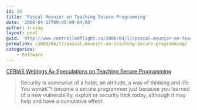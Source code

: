 ```yaml
---
id: 34
title: 'Pascal Meunier on Teaching Secure Programming'
date: '2008-04-17T09:45:09-04:00'
author: irving
layout: post
guid: 'http://www.controlledflight.ca/2008/04/17/pascal-meunier-on-teaching-secure-programming/'
permalink: /2008/04/17/pascal-meunier-on-teaching-secure-programming/
categories:
    - Software
---
```


[CERIAS Weblogs Â» Speculations on Teaching Secure Programming](http://www.cerias.purdue.edu/weblogs/pmeunier/general/post-140/speculations-on-teaching-secure-programming/)

> Security is somewhat of a habit, an attitude, a way of thinking and life. You wonâ€™t become a secure programmer just because you learned of a new vulnerability, exploit or security trick today, although it may help and have a cumulative effect.